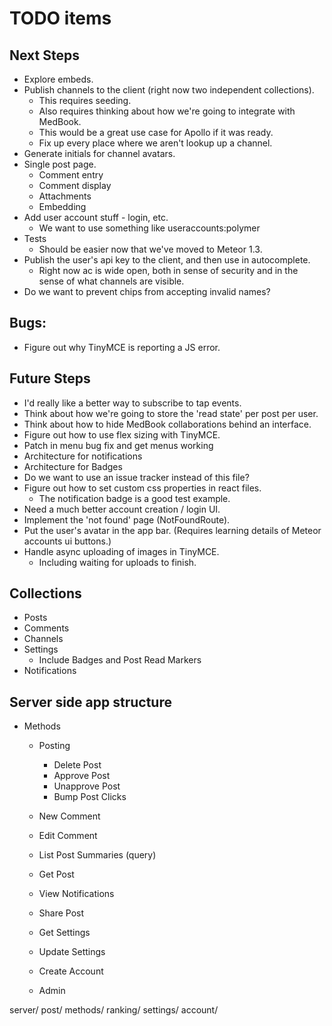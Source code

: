 # TODO items

## Next Steps

* Explore embeds.
* Publish channels to the client (right now two independent collections).
  * This requires seeding.
  * Also requires thinking about how we're going to integrate with MedBook.
  * This would be a great use case for Apollo if it was ready.
  * Fix up every place where we aren't lookup up a channel.
* Generate initials for channel avatars.
* Single post page.
  * Comment entry
  * Comment display
  * Attachments
  * Embedding
* Add user account stuff - login, etc.
  * We want to use something like useraccounts:polymer
* Tests
  * Should be easier now that we've moved to Meteor 1.3.
* Publish the user's api key to the client, and then use in autocomplete.
  * Right now ac is wide open, both in sense of security and in the sense
    of what channels are visible.
* Do we want to prevent chips from accepting invalid names?

## Bugs:

* Figure out why TinyMCE is reporting a JS error.

## Future Steps

* I'd really like a better way to subscribe to tap events.
* Think about how we're going to store the 'read state' per post per user.
* Think about how to hide MedBook collaborations behind an interface.
* Figure out how to use flex sizing with TinyMCE.
* Patch in menu bug fix and get menus working
* Architecture for notifications
* Architecture for Badges
* Do we want to use an issue tracker instead of this file?
* Figure out how to set custom css properties in react files.
  * The notification badge is a good test example.
* Need a much better account creation / login UI.
* Implement the 'not found' page (NotFoundRoute).
* Put the user's avatar in the app bar. (Requires learning details of
  Meteor accounts ui buttons.)
* Handle async uploading of images in TinyMCE.
  * Including waiting for uploads to finish.

## Collections

* Posts
* Comments
* Channels
* Settings
  * Include Badges and Post Read Markers
* Notifications

## Server side app structure

* Methods
  * Posting
    * Delete Post
    * Approve Post
    * Unapprove Post
    * Bump Post Clicks

  * New Comment
  * Edit Comment
  * List Post Summaries (query)
  * Get Post
  * View Notifications
  * Share Post
  * Get Settings
  * Update Settings
  * Create Account
  * Admin

server/
  post/
    methods/
  ranking/
  settings/
  account/
